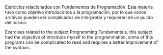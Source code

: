 Ejercicios relacionados con Fundamentos de Programación. Esta materia tuvo como objetivo introducirnos a la programación, por lo que varios archivos pueden ser complicados de interpretar y requieren de un pulido del mismo.

Exercises related to the subject Programming Fundamentals. this subject had the objective of introduce myself to the programmation, some of this programs can be complicated to read and requires a better improvement of the syntaxis.
